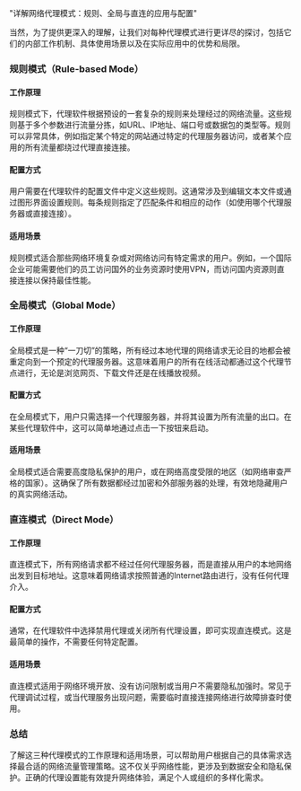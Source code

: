"详解网络代理模式：规则、全局与直连的应用与配置"

当然，为了提供更深入的理解，让我们对每种代理模式进行更详尽的探讨，包括它们的内部工作机制、具体使用场景以及在实际应用中的优势和局限。

### 规则模式（Rule-based Mode）

#### 工作原理
规则模式下，代理软件根据预设的一套复杂的规则来处理经过的网络流量。这些规则基于多个参数进行流量分拣，如URL、IP地址、端口号或数据包的类型等。规则可以非常具体，例如指定某个特定的网站通过特定的代理服务器访问，或者某个应用的所有流量都绕过代理直接连接。

#### 配置方式
用户需要在代理软件的配置文件中定义这些规则。这通常涉及到编辑文本文件或通过图形界面设置规则。每条规则指定了匹配条件和相应的动作（如使用哪个代理服务器或直接连接）。

#### 适用场景
规则模式适合那些网络环境复杂或对网络访问有特定需求的用户。例如，一个国际企业可能需要他们的员工访问国外的业务资源时使用VPN，而访问国内资源则直接连接以保持最佳性能。

### 全局模式（Global Mode）

#### 工作原理
全局模式是一种“一刀切”的策略，所有经过本地代理的网络请求无论目的地都会被重定向到一个预定的代理服务器。这意味着用户的所有在线活动都通过这个代理节点进行，无论是浏览网页、下载文件还是在线播放视频。

#### 配置方式
在全局模式下，用户只需选择一个代理服务器，并将其设置为所有流量的出口。在某些代理软件中，这可以简单地通过点击一下按钮来启动。

#### 适用场景
全局模式适合需要高度隐私保护的用户，或在网络高度受限的地区（如网络审查严格的国家）。这确保了所有数据都经过加密和外部服务器的处理，有效地隐藏用户的真实网络活动。

### 直连模式（Direct Mode）

#### 工作原理
直连模式下，所有网络请求都不经过任何代理服务器，而是直接从用户的本地网络出发到目标地址。这意味着网络请求按照普通的Internet路由进行，没有任何代理介入。

#### 配置方式
通常，在代理软件中选择禁用代理或关闭所有代理设置，即可实现直连模式。这是最简单的操作，不需要任何特定配置。

#### 适用场景
直连模式适用于网络环境开放、没有访问限制或当用户不需要隐私加强时。常见于代理调试过程，或当代理服务出现问题，需要临时直接连接网络进行故障排查时使用。

### 总结
了解这三种代理模式的工作原理和适用场景，可以帮助用户根据自己的具体需求选择最合适的网络流量管理策略。这不仅关乎网络性能，更涉及到数据安全和隐私保护。正确的代理设置能有效提升网络体验，满足个人或组织的多样化需求。